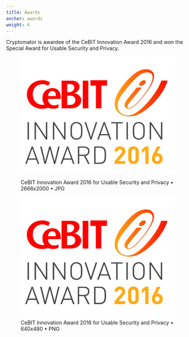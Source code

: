 ```yaml
---
title: Awards
anchor: awards
weight: 4
---
```

Cryptomator is awardee of the CeBIT Innovation Award 2016 and won the Special Award for Usable Security and Privacy.

<div class="flex flex-wrap -mx-3">
  <div class="w-full px-3 md:w-1/2 lg:w-1/3">
    <figure class="rounded shadow bg-white text-center p-2 mb-8">
      <a href="/presskit/cebit-award-2016.jpg"><img class="inline-block mb-2" src="/presskit/cebit-award-2016.jpg" alt="CeBIT Innovation Award 2016 for Usable Security and Privacy"/></a>
      <figcaption>
        <p class="text-sm text-gray-500">CeBIT Innovation Award 2016 for Usable Security and Privacy • 2666x2000 • JPG</p>
      </figcaption>
    </figure>
  </div>
  <div class="w-full px-3 md:w-1/2 lg:w-1/3">
    <figure class="rounded shadow bg-white text-center p-2 mb-8">
      <a href="/presskit/cebit-award-2016.png"><img class="inline-block mb-2" src="/presskit/cebit-award-2016.png" alt="CeBIT Innovation Award 2016 for Usable Security and Privacy"/></a>
      <figcaption>
        <p class="text-sm text-gray-500">CeBIT Innovation Award 2016 for Usable Security and Privacy • 640x480 • PNG</p>
      </figcaption>
    </figure>
  </div>
</div>
